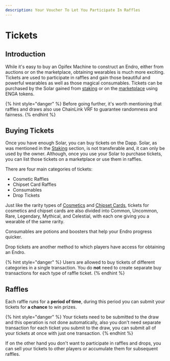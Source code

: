 ```yaml
---
description: Your Voucher To Let You Participate In Raffles
---
```


# Tickets

## Introduction

While it's easy to buy an Opifex Machine to construct an Endro, either from auctions or on the marketplace, obtaining wearables is much more exciting. Tickets are used to participate in raffles and gain those beautiful and powerful wearables as well as those magical consumables. Tickets can be purchased by the Solar gained from [staking](staking.md) or on the [marketplace](../gameplay/marketplace.md) using ENGA tokens.

{% hint style="danger" %}
Before going further, it's worth mentioning that raffles and draws also use ChainLink VRF to guarantee randomness and fairness.
{% endhint %}

## Buying Tickets

Once you have enough Solar, you can buy tickets on the Dapp. Solar, as was mentioned in the [Staking](staking.md) section, is not transferable and, it can only be used by the owner. Although, once you use your Solar to purchase tickets, you can list those tickets on a marketplace or use them in raffles.

There are four main categories of tickets:

* Cosmetic Raffles
* Chipset Card Raffles
* Consumables
* Drop Tickets

Just like the rarity types of [Cosmetics](../gameplay/wearables/cosmetics.md) and [Chipset Cards](../gameplay/wearables/chipset-cards.md), tickets for cosmetics and chipset cards are also divided into Common, Uncommon, Rare, Legendary, Mythical, and Celestial, with each one giving you a wearable of the same rarity.

Consumables are potions and boosters that help your Endro progress quicker.

Drop tickets are another method to which players have access for obtaining an Endro.

{% hint style="danger" %}
Users are allowed to buy tickets of different categories in a single transaction. You do **not** need to create separate buy transactions for each type of raffle ticket.
{% endhint %}

## Raffles

Each raffle runs for a **period of time**, during this period you can submit your tickets for **a chance** to win prizes.

{% hint style="danger" %}
Your tickets need to be submitted to the draw and this operation is not done automatically, also you don't need separate transaction for each ticket you submit to the draw, you can submit all of your tickets at once with just one transaction.
{% endhint %}

If on the other hand you don't want to participate in raffles and drops, you can sell your tickets to other players or accumulate them for subsequent raffles.
